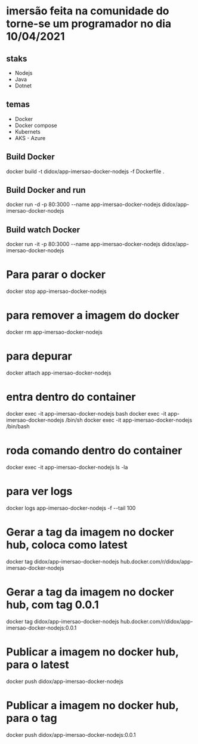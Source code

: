 # imersão feita na comunidade do torne-se um programador no dia 10/04/2021

## staks
 - Nodejs
 - Java
 - Dotnet

## temas
 - Docker
 - Docker compose
 - Kubernets
 - AKS - Azure


## Build Docker
docker build -t didox/app-imersao-docker-nodejs -f Dockerfile .

## Build Docker and run
docker run -d -p 80:3000 --name app-imersao-docker-nodejs didox/app-imersao-docker-nodejs

## Build watch Docker
docker run -it -p 80:3000 --name app-imersao-docker-nodejs didox/app-imersao-docker-nodejs

# Para parar o docker
docker stop app-imersao-docker-nodejs

# para remover a imagem do docker
docker rm app-imersao-docker-nodejs

# para depurar
docker attach app-imersao-docker-nodejs

# entra dentro do container
docker exec -it app-imersao-docker-nodejs bash
docker exec -it app-imersao-docker-nodejs /bin/sh
docker exec -it app-imersao-docker-nodejs /bin/bash

# roda comando dentro do container
docker exec -it app-imersao-docker-nodejs ls -la

# para ver logs
docker logs app-imersao-docker-nodejs -f --tail 100

# Gerar a tag da imagem no docker hub, coloca como latest
docker tag didox/app-imersao-docker-nodejs hub.docker.com/r/didox/app-imersao-docker-nodejs

# Gerar a tag da imagem no docker hub, com tag 0.0.1
docker tag didox/app-imersao-docker-nodejs hub.docker.com/r/didox/app-imersao-docker-nodejs:0.0.1

# Publicar a imagem no docker hub, para o latest
docker push didox/app-imersao-docker-nodejs

# Publicar a imagem no docker hub, para o tag 
docker push didox/app-imersao-docker-nodejs:0.0.1